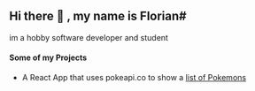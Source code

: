 ## Hi there 👋 , my name is **Florian**#
im a hobby software developer and student

#### Some of my Projects
- A React App that uses pokeapi.co to show a [list of Pokemons](https://github.com/MineLPPhynix/pokemon-list-react)
